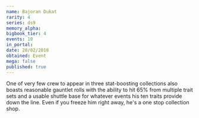 ```yaml
---
name: Bajoran Dukat
rarity: 4
series: ds9
memory_alpha:
bigbook_tier: 4
events: 10
in_portal:
date: 28/02/2018
obtained: Event
mega: false
published: true
---
```


One of very few crew to appear in three stat-boosting collections also boasts reasonable gauntlet rolls with the ability to hit 65% from multiple trait sets and a usable shuttle base for whatever events his ten traits provide down the line. Even if you freeze him right away, he's a one stop collection shop.
